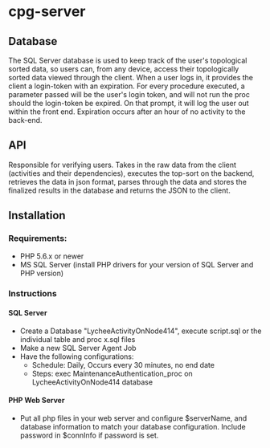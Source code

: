 # cpg-server

## Database
The SQL Server database is used to keep track of the user's topological sorted data, so users can, from any device, access their topologically sorted data viewed through the client.
When a user logs in, it provides the client a login-token with an expiration. For every procedure executed, a parameter passed will be the user's login token, and will not run the proc should the login-token be expired. On that prompt, it will log the user out within the front end.
Expiration occurs after an hour of no activity to the back-end.

## API
Responsible for verifying users.
Takes in the raw data from the client (activities and their dependencies), executes the top-sort on the backend, retrieves the data in json format, parses through the data and stores the finalized results in the database and returns the JSON to the client.

## Installation
### Requirements:
- PHP 5.6.x or newer
- MS SQL Server (install PHP drivers for your version of SQL Server and PHP version)

### Instructions
#### SQL Server
- Create a Database "LycheeActivityOnNode414", execute script.sql or the individual table and proc x.sql files
- Make a new SQL Server Agent Job
- Have the following configurations:
  - Schedule: Daily, Occurs every 30 minutes, no end date
  - Steps: exec MaintenanceAuthentication_proc on LycheeActivityOnNode414 database

 
#### PHP Web Server
- Put all php files in your web server and configure $serverName, and database information to match your database configuration. Include password in $connInfo if password is set.
